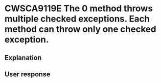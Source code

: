 # CWSCA9119E The 0 method throws multiple checked exceptions. Each method can throw only one checked exception.

## Explanation

## User response